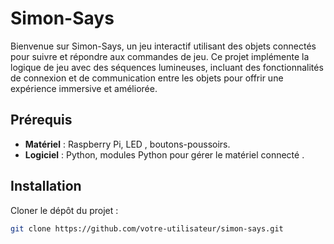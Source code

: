 # Simon-Says

Bienvenue sur Simon-Says, un jeu interactif utilisant des objets connectés pour suivre et répondre aux commandes de jeu. Ce projet implémente la logique de jeu avec des séquences lumineuses, incluant des fonctionnalités de connexion et de communication entre les objets pour offrir une expérience immersive et améliorée.


## Prérequis

- **Matériel** : Raspberry Pi, LED , boutons-poussoirs.
- **Logiciel** : Python, modules Python pour gérer le matériel connecté .

## Installation

Cloner le dépôt du projet :
   ```bash
   git clone https://github.com/votre-utilisateur/simon-says.git

